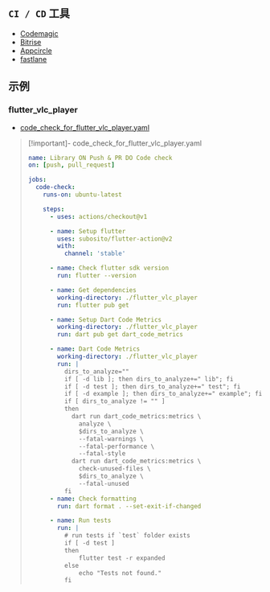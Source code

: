 ## `CI / CD` 工具

- [Codemagic](https://blog.codemagic.io/getting-started-with-codemagic/)
- [Bitrise](https://devcenter.bitrise.io/en/getting-started/getting-started-with-flutter-apps)
- [Appcircle](https://blog.appcircle.io/article/guide-to-automated-mobile-ci-cd-for-flutter-projects-with-appcircle)
- [fastlane](https://fastlane.tools/)

## 示例

### flutter_vlc_player

- [code_check_for_flutter_vlc_player.yaml](https://github.com/solid-software/flutter_vlc_player/blob/master/.github/workflows/code_check_for_flutter_vlc_player.yaml)

> [!important]- code_check_for_flutter_vlc_player.yaml
> ```yaml
> name: Library ON Push & PR DO Code check
> on: [push, pull_request]
> 
> jobs:
>   code-check:
>     runs-on: ubuntu-latest
> 
>     steps:
>       - uses: actions/checkout@v1
> 
>       - name: Setup flutter
>         uses: subosito/flutter-action@v2
>         with:
>           channel: 'stable'
> 
>       - name: Check flutter sdk version
>         run: flutter --version
> 
>       - name: Get dependencies
>         working-directory: ./flutter_vlc_player
>         run: flutter pub get
> 
>       - name: Setup Dart Code Metrics
>         working-directory: ./flutter_vlc_player
>         run: dart pub get dart_code_metrics
> 
>       - name: Dart Code Metrics
>         working-directory: ./flutter_vlc_player
>         run: |
>           dirs_to_analyze=""
>           if [ -d lib ]; then dirs_to_analyze+=" lib"; fi
>           if [ -d test ]; then dirs_to_analyze+=" test"; fi
>           if [ -d example ]; then dirs_to_analyze+=" example"; fi
>           if [ dirs_to_analyze != "" ]
>           then
>             dart run dart_code_metrics:metrics \
>               analyze \
>               $dirs_to_analyze \
>               --fatal-warnings \
>               --fatal-performance \
>               --fatal-style
>             dart run dart_code_metrics:metrics \
>               check-unused-files \
>               $dirs_to_analyze \
>               --fatal-unused
>           fi
>       - name: Check formatting
>         run: dart format . --set-exit-if-changed
> 
>       - name: Run tests
>         run: |
>           # run tests if `test` folder exists
>           if [ -d test ]
>           then
>               flutter test -r expanded
>           else
>               echo "Tests not found."
>           fi
> ```
